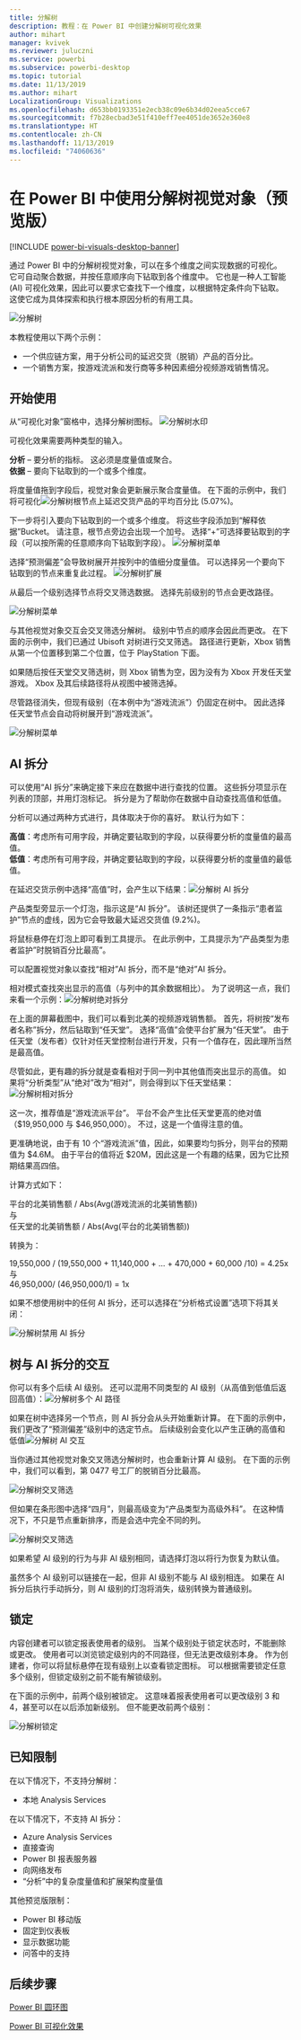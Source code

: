 ```yaml
---
title: 分解树
description: 教程：在 Power BI 中创建分解树可视化效果
author: mihart
manager: kvivek
ms.reviewer: juluczni
ms.service: powerbi
ms.subservice: powerbi-desktop
ms.topic: tutorial
ms.date: 11/13/2019
ms.author: mihart
LocalizationGroup: Visualizations
ms.openlocfilehash: d653bb0193351e2ecb38c09e6b34d02eea5cce67
ms.sourcegitcommit: f7b28ecbad3e51f410eff7ee4051de3652e360e8
ms.translationtype: HT
ms.contentlocale: zh-CN
ms.lasthandoff: 11/13/2019
ms.locfileid: "74060636"
---
```

# <a name="use-the-decomposition-tree-visual-in-power-bi-preview"></a>在 Power BI 中使用分解树视觉对象（预览版）
[!INCLUDE [power-bi-visuals-desktop-banner](../includes/power-bi-visuals-desktop-banner.md)]

通过 Power BI 中的分解树视觉对象，可以在多个维度之间实现数据的可视化。 它可自动聚合数据，并按任意顺序向下钻取到各个维度中。 它也是一种人工智能 (AI) 可视化效果，因此可以要求它查找下一个维度，以根据特定条件向下钻取。 这使它成为具体探索和执行根本原因分析的有用工具。

![分解树](media/power-bi-visualization-decomposition-tree/tree-full.png)

本教程使用以下两个示例：

- 一个供应链方案，用于分析公司的延迟交货（脱销）产品的百分比。  
- 一个销售方案，按游戏流派和发行商等多种因素细分视频游戏销售情况。


## <a name="get-started"></a>开始使用
从“可视化对象”窗格中，选择分解树图标。
![分解树水印](media/power-bi-visualization-decomposition-tree/tree-watermark.png)

可视化效果需要两种类型的输入。

**分析** – 要分析的指标。 这必须是度量值或聚合。  
**依据** – 要向下钻取到的一个或多个维度。

将度量值拖到字段后，视觉对象会更新展示聚合度量值。 在下面的示例中，我们将可视化![分解树根节点](media/power-bi-visualization-decomposition-tree/tree-root.png)上延迟交货产品的平均百分比 (5.07%)。

下一步将引入要向下钻取到的一个或多个维度。 将这些字段添加到“解释依据”Bucket。 请注意，根节点旁边会出现一个加号。 选择“+”可选择要钻取到的字段（可以按所需的任意顺序向下钻取到字段）。
![分解树菜单](media/power-bi-visualization-decomposition-tree/tree-menu.png)

选择“预测偏差”会导致树展开并按列中的值细分度量值。 可以选择另一个要向下钻取到的节点来重复此过程。
![分解树扩展](media/power-bi-visualization-decomposition-tree/tree-expansion.png)

从最后一个级别选择节点将交叉筛选数据。 选择先前级别的节点会更改路径。

![分解树菜单](media/power-bi-visualization-decomposition-tree/tree-interaction.gif)

与其他视觉对象交互会交叉筛选分解树。 级别中节点的顺序会因此而更改。
在下面的示例中，我们已通过 Ubisoft 对树进行交叉筛选。 路径进行更新，Xbox 销售从第一个位置移到第二个位置，位于 PlayStation 下面。 

如果随后按任天堂交叉筛选树，则 Xbox 销售为空，因为没有为 Xbox 开发任天堂游戏。 Xbox 及其后续路径将从视图中被筛选掉。

尽管路径消失，但现有级别（在本例中为“游戏流派”）仍固定在树中。 因此选择任天堂节点会自动将树展开到“游戏流派”。

![分解树菜单](media/power-bi-visualization-decomposition-tree/tree-interaction-2.gif)


## <a name="ai-splits"></a>AI 拆分

可以使用“AI 拆分”来确定接下来应在数据中进行查找的位置。 这些拆分项显示在列表的顶部，并用灯泡标记。 拆分是为了帮助你在数据中自动查找高值和低值。

分析可以通过两种方式进行，具体取决于你的喜好。 默认行为如下：

**高值**：考虑所有可用字段，并确定要钻取到的字段，以获得要分析的度量值的最高值。  
**低值**：考虑所有可用字段，并确定要钻取到的字段，以获得要分析的度量值的最低值。  

在延迟交货示例中选择“高值”时，会产生以下结果：![分解树 AI 拆分](media/power-bi-visualization-decomposition-tree/tree-ai-split.png)

产品类型旁显示一个灯泡，指示这是“AI 拆分”。 该树还提供了一条指示“患者监护”节点的虚线，因为它会导致最大延迟交货值 (9.2%)。 

将鼠标悬停在灯泡上即可看到工具提示。 在此示例中，工具提示为“产品类型为患者监护”时脱销百分比最高”。

可以配置视觉对象以查找“相对”AI 拆分，而不是“绝对”AI 拆分。 

相对模式查找突出显示的高值（与列中的其余数据相比）。 为了说明这一点，我们来看一个示例：![分解树绝对拆分](media/power-bi-visualization-decomposition-tree/tree-ai-absolute.png)

在上面的屏幕截图中，我们可以看到北美的视频游戏销售额。 首先，将树按“发布者名称”拆分，然后钻取到“任天堂”。 选择“高值”会使平台扩展为“任天堂”。 由于任天堂（发布者）仅针对任天堂控制台进行开发，只有一个值存在，因此理所当然是最高值。

尽管如此，更有趣的拆分就是查看相对于同一列中其他值而突出显示的高值。 如果将“分析类型”从“绝对”改为“相对”，则会得到以下任天堂结果：![分解树相对拆分](media/power-bi-visualization-decomposition-tree/tree-ai-relative.png)

这一次，推荐值是“游戏流派平台”。  平台不会产生比任天堂更高的绝对值（$19,950,000 与 $46,950,000）。 不过，这是一个值得注意的值。

更准确地说，由于有 10 个“游戏流派”值，因此，如果要均匀拆分，则平台的预期值为 $4.6M。 由于平台的值将近 $20M，因此这是一个有趣的结果，因为它比预期结果高四倍。

计算方式如下：

平台的北美销售额 / Abs(Avg(游戏流派的北美销售额))  
与  
任天堂的北美销售额 / Abs(Avg(平台的北美销售额))  

转换为：

19,550,000 / (19,550,000 + 11,140,000 + ... + 470,000 + 60,000 /10) = 4.25x  
与  
46,950,000/ (46,950,000/1) = 1x  

如果不想使用树中的任何 AI 拆分，还可以选择在“分析格式设置”选项下将其关闭：  

![分解树禁用 AI 拆分](media/power-bi-visualization-decomposition-tree/tree-ai-disable.png)

## <a name="tree-interactions-with-ai-splits"></a>树与 AI 拆分的交互

你可以有多个后续 AI 级别。 还可以混用不同类型的 AI 级别（从高值到低值后返回高值）：![分解树多个 AI 路径](media/power-bi-visualization-decomposition-tree/tree-multi-ai-path.png)

如果在树中选择另一个节点，则 AI 拆分会从头开始重新计算。 在下面的示例中，我们更改了“预测偏差”级别中的选定节点。 后续级别会变化以产生正确的高值和低值![分解树 AI 交互](media/power-bi-visualization-decomposition-tree/tree-ai-interactions.png)

当你通过其他视觉对象交叉筛选分解树时，也会重新计算 AI 级别。 在下面的示例中，我们可以看到，第 0477 号工厂的脱销百分比最高。

![分解树交叉筛选](media/power-bi-visualization-decomposition-tree/tree-ai-crossfilter1.png)

但如果在条形图中选择“四月”，则最高级变为“产品类型为高级外科”。 在这种情况下，不只是节点重新排序，而是会选中完全不同的列。 

![分解树交叉筛选](media/power-bi-visualization-decomposition-tree/tree-ai-crossfilter2.png)

如果希望 AI 级别的行为与非 AI 级别相同，请选择灯泡以将行为恢复为默认值。 

虽然多个 AI 级别可以链接在一起，但非 AI 级别不能与 AI 级别相连。 如果在 AI 拆分后执行手动拆分，则 AI 级别的灯泡将消失，级别转换为普通级别。 

## <a name="locking"></a>锁定

内容创建者可以锁定报表使用者的级别。 当某个级别处于锁定状态时，不能删除或更改。 使用者可以浏览锁定级别内的不同路径，但无法更改级别本身。 作为创建者，你可以将鼠标悬停在现有级别上以查看锁定图标。 可以根据需要锁定任意多个级别，但锁定级别之前不能有解锁级别。

在下面的示例中，前两个级别被锁定。 这意味着报表使用者可以更改级别 3 和 4，甚至可以在以后添加新级别。 但不能更改前两个级别：

![分解树锁定](media/power-bi-visualization-decomposition-tree/tree-locking.png)

## <a name="known-limitations"></a>已知限制

在以下情况下，不支持分解树：  
-   本地 Analysis Services

在以下情况下，不支持 AI 拆分：  
-   Azure Analysis Services
-   直接查询
-   Power BI 报表服务器
-   向网络发布
-   “分析”中的复杂度量值和扩展架构度量值

其他预览版限制：
- Power BI 移动版  
- 固定到仪表板
- 显示数据功能
- 问答中的支持

## <a name="next-steps"></a>后续步骤

[Power BI 圆环图](power-bi-visualization-doughnut-charts.md)

[Power BI 可视化效果](power-bi-report-visualizations.md)

